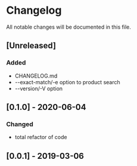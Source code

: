 # Changelog
All notable changes will be documented in this file.

## [Unreleased]
### Added
- CHANGELOG.md
- --exact-match/-e option to product search
- --version/-V option

## [0.1.0] - 2020-06-04
### Changed
- total refactor of code

## [0.0.1] - 2019-03-06

